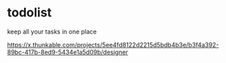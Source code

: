 # todolist
keep all your tasks in one place

https://x.thunkable.com/projects/5ee4fd8122d2215d5bdb4b3e/b3f4a392-89bc-417b-8ed9-5434e1a5d09b/designer
